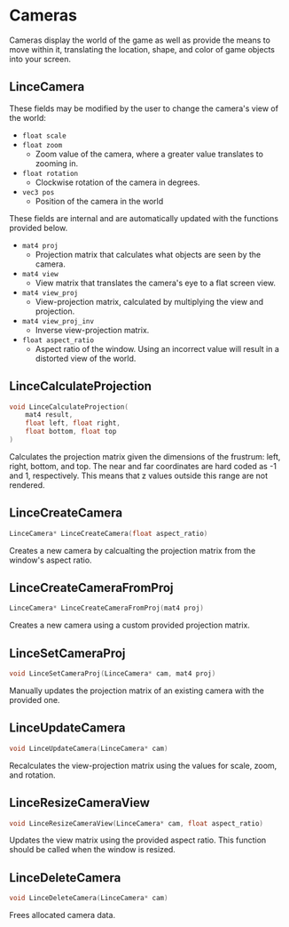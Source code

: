 # Cameras

Cameras display the world of the game as well as provide the means to move within it, translating the location, shape, and color of game objects into your screen.

## LinceCamera

These fields may be modified by the user to change the camera's view of the world:
- `float scale`
- `float zoom`
	- Zoom value of the camera, where a greater value translates to zooming in.
- `float rotation`
	- Clockwise rotation of the camera in degrees.
- `vec3 pos`
	- Position of the camera in the world

These fields are internal and are automatically updated with the functions provided below.
- `mat4 proj`
	- Projection matrix that calculates what objects are seen by the camera.
- `mat4 view`
	- View matrix that translates the camera's eye to a flat screen view.
- `mat4 view_proj`
	- View-projection matrix, calculated by multiplying the view and projection.
- `mat4 view_proj_inv`
	- Inverse view-projection matrix.
- `float aspect_ratio`
	- Aspect ratio of the window. Using an incorrect value will result in a distorted view of the world.

## LinceCalculateProjection
```c
void LinceCalculateProjection(
	mat4 result,
	float left, float right,
	float bottom, float top
)
```
Calculates the projection matrix given the dimensions of the frustrum: left, right, bottom, and top. The near and far coordinates are hard coded as -1 and 1, respectively. This means that z values outside this range are not rendered.

## LinceCreateCamera
```c
LinceCamera* LinceCreateCamera(float aspect_ratio)
```
Creates a new camera by calcualting the projection matrix from the window's aspect ratio.

## LinceCreateCameraFromProj
```c
LinceCamera* LinceCreateCameraFromProj(mat4 proj)
```
Creates a new camera using a custom provided projection matrix.

## LinceSetCameraProj
```c
void LinceSetCameraProj(LinceCamera* cam, mat4 proj)
```
Manually updates the projection matrix of an existing camera with the provided one.

## LinceUpdateCamera
```c
void LinceUpdateCamera(LinceCamera* cam)
```
Recalculates the view-projection matrix using the values for scale, zoom, and rotation.

## LinceResizeCameraView
```c
void LinceResizeCameraView(LinceCamera* cam, float aspect_ratio)
```
Updates the view matrix using the provided aspect ratio. This function should be called when the window is resized. 

## LinceDeleteCamera
```c
void LinceDeleteCamera(LinceCamera* cam)
```
Frees allocated camera data.


